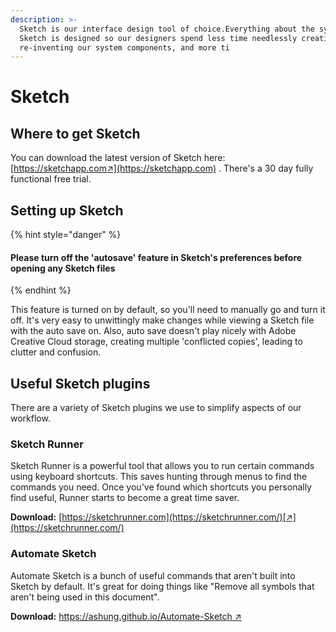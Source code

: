 ```yaml
---
description: >-
  Sketch is our interface design tool of choice.Everything about the system in
  Sketch is designed so our designers spend less time needlessly creating and
  re-inventing our system components, and more ti
---
```


# Sketch

## Where to get Sketch

You can download the latest version of Sketch here: [https://sketchapp.com↗](https://sketchapp.com) . There's a 30 day fully functional free trial.

## Setting up Sketch

{% hint style="danger" %}
#### **Please turn off the 'autosave' feature in Sketch's preferences before opening any Sketch files**
{% endhint %}

This feature is turned on by default, so you'll need to manually go and turn it off. It's very easy to unwittingly make changes while viewing a Sketch file with the auto save on. Also, auto save doesn't play nicely with Adobe Creative Cloud storage, creating multiple 'conflicted copies', leading to clutter and confusion.

## Useful Sketch plugins

There are a variety of Sketch plugins we use to simplify aspects of our workflow.

### Sketch Runner

Sketch Runner is a powerful tool that allows you to run certain commands using keyboard shortcuts. This saves hunting through menus to find the commands you need. Once you've found which shortcuts you personally find useful, Runner starts to become a great time saver.

**Download:** [https://sketchrunner.com](https://sketchrunner.com/)[↗](https://sketchrunner.com/)

### Automate Sketch

Automate Sketch is a bunch of useful commands that aren't built into Sketch by default. It's great for doing things like "Remove all symbols that aren't being used in this document".

**Download:** [https://ashung.github.io/Automate-Sketch ↗](https://ashung.github.io/Automate-Sketch)

  




